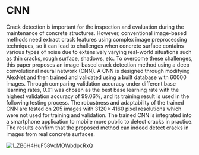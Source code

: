# CNN
Crack detection is important for the inspection and evaluation during the maintenance of concrete structures. However, conventional image-based methods need extract crack features using complex image preprocessing techniques, so it can lead to challenges when concrete surface contains various types of noise due to extensively varying real-world situations such as thin cracks, rough surface, shadows, etc. To overcome these challenges, this paper proposes an image-based crack detection method using a deep convolutional neural network (CNN). A CNN is designed through modifying AlexNet and then trained and validated using a built database with 60000 images. Through comparing validation accuracy under different base learning rates, 0.01 was chosen as the best base learning rate with the highest validation accuracy of 99.06%, and its training result is used in the following testing process. The robustness and adaptability of the trained CNN are tested on 205 images with 3120 × 4160 pixel resolutions which were not used for training and validation. The trained CNN is integrated into a smartphone application to mobile more public to detect cracks in practice. The results confirm that the proposed method can indeed detect cracks in images from real concrete surfaces.

![1_ZB6H4HuF58VcMOWbdpcRxQ](https://user-images.githubusercontent.com/67160026/130177103-264d91ac-666e-4af9-9d0e-5cd0c04b0d07.png)

